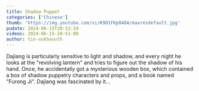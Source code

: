 ```yaml
---
title: Shadow Puppet
categories: ['Chinese']
thumb: 'https://img.youtube.com/vi/K9D1FKp04DA/maxresdefault.jpg'
pudate: 2024-06-15T20:52:24
videos: 2024-06-15-20-51-08
author: tin-sokhavuth
---
```

Dajiang is particularly sensitive to light and shadow, and every night he looks at the "revolving lantern" and tries to figure out the shadow of his hand. Once, he accidentally got a mysterious wooden box, which contained a box of shadow puppetry characters and props, and a book named "Furong Ji". Dajiang was fascinated by it...
